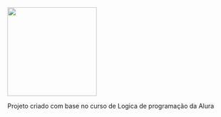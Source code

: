 <img loading="lazy" src=![images](https://github.com/user-attachments/assets/607d589a-3f2c-4a12-a589-8ea60a86d805) width="200" height="200" />


Projeto criado com base no curso de Logica de programação da Alura


